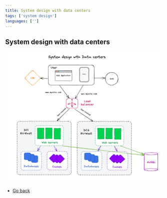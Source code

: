 ```yaml
---
title: System design with data centers
tags: ['system design']
languages: ['']
---
```

## System design with data centers

![System design with data centers](./15-system-design-with-data-centres.png)

* [Go back](../readme.md)